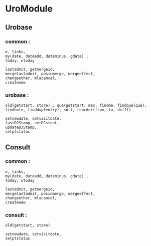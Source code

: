 # UroModule

## Urobase

### common​ : 
	e, links, 
	my(date, dateadd, dateminus, gdate) , 
	today, ntoday

	lastadmit, getmergeid, 
	mergelastadmit, posinmerge, mergeeffect, 
	changeother, mlacancel, 
	createnew

### urobase​ : 
	old(getstart, store) , que(getstart, max, findme, findque(que)​, findhole, finddup(entry)​, sort, reorder(from, to, diff))​

	setnewdate, setvisitdate, 
	lastDJStamp, setDJstent, 
	updateDJStamp, 
	setptstatus

## Consult

### common​ : 
	e, links, 
	my(date, dateadd, dateminus, gdate) , 
	today, ntoday

	lastadmit, getmergeid, 
	mergelastadmit, posinmerge, mergeeffect, 
	changeother, mlacancel, 
	createnew

### consult : 
	old(getstart, store) 

	setnewdate, setvisitdate, 
	setptstatus

